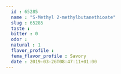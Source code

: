 ```yaml
---
  id : 65285
  name : "S-Methyl 2-methylbutanethioate"
  slug : 65285
  taste : 
  bitter : 0
  odor : 
  natural : 1
  flavor_profile : 
  fema_flavor_profile : Savory
  date : 2019-03-26T08:47:11+01:00
---
```



